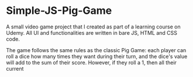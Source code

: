 # Simple-JS-Pig-Game

A small video game project that I created as part of a learning course on Udemy. All UI and functionalities are written in bare JS, HTML and CSS code.

The game follows the same rules as the classic Pig Game: each player can roll a dice how many times they want during their turn, and the dice's value will add to the sum of their score.  However, if they roll a 1, then all their current 
